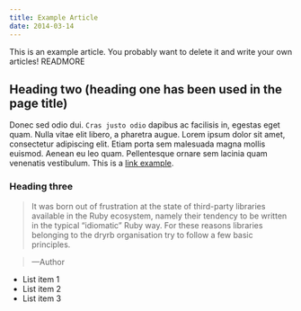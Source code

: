 ```yaml
---
title: Example Article
date: 2014-03-14
---
```


This is an example article. You probably want to delete it and write your own articles! READMORE

## Heading two (heading one has been used in the page title)
Donec sed odio dui. `Cras justo odio` dapibus ac facilisis in, egestas eget quam. Nulla vitae elit libero, a pharetra augue. Lorem ipsum dolor sit amet, consectetur adipiscing elit. Etiam porta sem malesuada magna mollis euismod. Aenean eu leo quam. Pellentesque ornare sem lacinia quam venenatis vestibulum. This is a [link example](http://example.net/).

### Heading three

> It was born out of frustration at the state of third-party libraries available in the Ruby ecosystem, namely their tendency to be written in the typical “idiomatic” Ruby way. For these reasons libraries belonging to the dryrb organisation try to follow a few basic principles.

> —Author

- List item 1
- List item 2
- List item 3